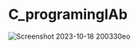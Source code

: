 # C_programinglAb
![Screenshot 2023-10-18 200330eo](https://github.com/PiyushMalthonia/C_programinglAb/assets/146948842/cf2169bb-b002-4c52-af6f-f497501e6048)
